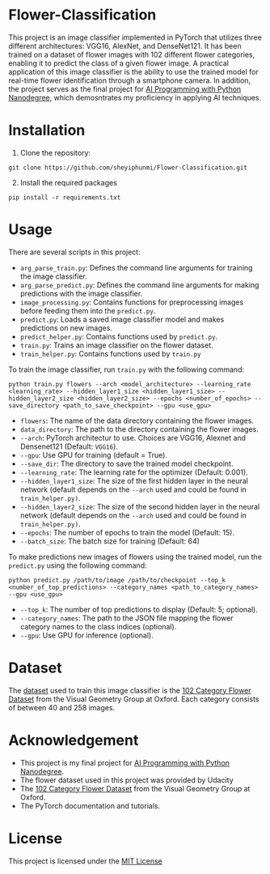 # Flower-Classification

This project is an image classifier implemented in PyTorch that utilizes three different architectures: VGG16, AlexNet, and DenseNet121. It has been trained on a dataset of flower images with 102 different flower categories, enabling it to predict the class of a given flower image. A practical application of this image classifier is the ability to use the trained model for real-time flower identification through a smartphone camera. In addition, the project serves as the final project for [AI Programming with Python Nanodegree](https://www.udacity.com/course/ai-programming-python-nanodegree--nd089), which demosntrates my proficiency in applying AI techniques.


# Installation

1. Clone the repository:

```
git clone https://github.com/sheyiphunmi/Flower-Classification.git
```

2. Install the required packages
 
```
pip install -r requirements.txt
```

# Usage

There are several scripts in this project:

* `arg_parse_train.py`: Defines the command line arguments for training the image classifier.
* `arg_parse_predict.py`: Defines the command line arguments for making predictions with the image classifier.
* `image_processing.py`: Contains functions for preprocessing images before feeding them into the `predict.py`.
* `predict.py`: Loads a saved image classifier model and makes predictions on new images.
* `predict_helper.py`: Contains functions used by `predict.py`.
* `train.py`: Trains an image classifier on the flower dataset.
* `train_helper.py`: Contains functions used by `train.py`

To train the image classifier, run `train.py` with the following command:

```
python train.py flowers --arch <model_architecture> --learning_rate <learning_rate> --hidden_layer1_size <hidden_layer1_size> --hidden_layer2_size <hidden_layer2_size> --epochs <number_of_epochs> --save_directory <path_to_save_checkpoint> --gpu <use_gpu> 
```
* `flowers`: The name of the data directory containing the flower images.
* `data_directory`: The path to the directory containing the flower images.
* `--arch`: PyTorch architectur to use. Choices are VGG16, Alexnet and Densenet121 (Default: `VGG16`).
* `--gpu`: Use GPU for training (default = True).
* `--save_dir`: The directory to save the trained model checkpoint.
* `--learning_rate`: The learning rate for the optimizer (Default: 0.001).
* `--hidden_layer1_size`: The size of the first hidden layer in the neural network (default depends on the `--arch` used and could be found in `train_helper.py)`.
* `--hidden_layer2_size`: The size of the second hidden layer in the neural network (default depends on the `--arch` used and could be found in `train_helper.py)`.
* `--epochs`: The number of epochs to train the model (Default: 15).
* `--batch_size`: The batch size for training (Default: 64)


To make predictions new images of flowers using the trained model, run the `predict.py` using the following command:

```
python predict.py /path/to/image /path/to/checkpoint --top_k <number_of_top_predictions> --category_names <path_to_category_names> --gpu <use_gpu>
```
* `--top_k`: The number of top predictions to display (Default: 5; optional).
* `--category_names`: The path to the JSON file mapping the flower category names to the class indices (optional).
* `--gpu`: Use GPU for inference (optional).

# Dataset

The [dataset](https://www.robots.ox.ac.uk/~vgg/data/flowers/102/index.html) used to train this image classifier is the [102 Category Flower Dataset](https://www.robots.ox.ac.uk/~vgg/data/flowers/102/index.html) from the Visual Geometry Group at Oxford. Each category consists of between 40 and 258 images.

# Acknowledgement

* This project is my final project for [AI Programming with Python Nanodegree](https://www.udacity.com/course/ai-programming-python-nanodegree--nd089).
* The flower dataset used in this project was provided by Udacity
* The [102 Category Flower Dataset](https://www.robots.ox.ac.uk/~vgg/data/flowers/102/index.html) from the Visual Geometry Group at Oxford.
* The PyTorch documentation and tutorials.

# License

This project is licensed under the [MIT License](https://opensource.org/license/mit/)


